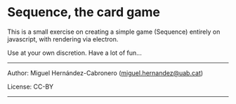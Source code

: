 # Sequence, the card game

This is a small exercise on creating a simple game (Sequence) entirely on javascript, 
with rendering via electron. 

Use at your own discretion. Have a lot of fun...

---

Author: Miguel Hernández-Cabronero (miguel.hernandez@uab.cat)

License: CC-BY

---